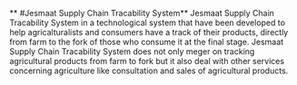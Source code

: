  **    #Jesmaat Supply Chain Tracability System**
Jesmaat Supply Chain Tracability System in a technological system that have been developed to help agricalturalists and consumers have a track of their products, directly from farm to the fork of those who consume it at the final stage.
Jesmaat Supply Chain Tracability System does not only meger on tracking agricultural products from farm to fork but it also deal with other services concerning agriculture like consultation and sales of agricultural products.


